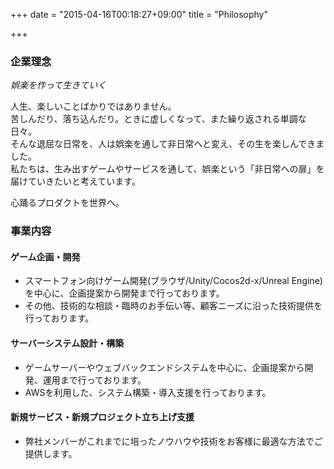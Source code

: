 +++
date = "2015-04-16T00:18:27+09:00"
title = "Philosophy"

+++

### 企業理念

*娯楽を作って生きていく*

人生、楽しいことばかりではありません。  
苦しんだり、落ち込んだり。ときに虚しくなって、また繰り返される単調な日々。  
そんな退屈な日常を、人は娯楽を通して非日常へと変え、その生を楽しんできました。  
私たちは、生み出すゲームやサービスを通して、娯楽という「非日常への扉」を届けていきたいと考えています。

心踊るプロダクトを世界へ。

### 事業内容

#### ゲーム企画・開発

* スマートフォン向けゲーム開発(ブラウザ/Unity/Cocos2d-x/Unreal Engine)を中心に、企画提案から開発まで行っております。
* その他、技術的な相談・臨時のお手伝い等、顧客ニーズに沿った技術提供を行っております。

#### サーバーシステム設計・構築

* ゲームサーバーやウェブバックエンドシステムを中心に、企画提案から開発、運用まで行っております。
* AWSを利用した、システム構築・導入支援を行っております。

#### 新規サービス・新規プロジェクト立ち上げ支援 

* 弊社メンバーがこれまでに培ったノウハウや技術をお客様に最適な方法でご提供します。
